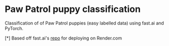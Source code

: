 # Paw Patrol puppy classification

Classification of of Paw Patrol puppies (easy labelled data) using fast.ai and PyTorch.

[*] Based off fast.ai's [repo](https://github.com/render-examples/fastai-v3) for deploying on Render.com
